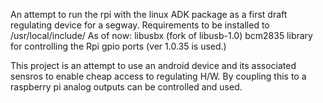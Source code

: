 An attempt to run the rpi with the linux ADK package as a first
draft regulating device for a segway.
Requirements to be installed to /usr/local/include/
As of now:
libusbx (fork of libusb-1.0)
bcm2835 library for controlling the Rpi gpio ports (ver 1.0.35 is used.)

This project is an attempt to use an android device and its associated sensros to enable cheap access to regulating H/W.
By coupling this to a raspberry pi analog outputs can be controlled and used.
